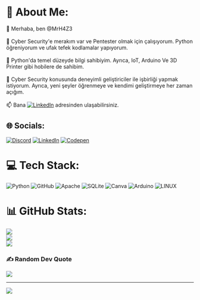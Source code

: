# 💫 About Me:
👋 Merhaba, ben @MrH4Z3<br><br>👀 Cyber Security'e merakım var ve Pentester olmak için çalışıyorum. Python öğreniyorum ve ufak tefek kodlamalar yapıyorum.<br><br>🌱 Python'da temel düzeyde bilgi sahibiyim. Ayrıca, IoT, Arduino Ve 3D Printer gibi hobilere de sahibim.<br><br>💞️ Cyber Security konusunda deneyimli geliştiriciler ile işbirliği yapmak istiyorum. Ayrıca, yeni şeyler öğrenmeye ve kendimi geliştirmeye her zaman açığım.<br><br>📫 Bana [![LinkedIn](https://img.shields.io/badge/LinkedIn-%230077B5.svg?logo=linkedin&logoColor=white)](https://linkedin.com/in/barış-can-sarıca-4836b3242) adresinden ulaşabilirsiniz.


## 🌐 Socials:
[![Discord](https://img.shields.io/badge/Discord-%237289DA.svg?logo=discord&logoColor=white)](https://discord.gg/alpien) [![LinkedIn](https://img.shields.io/badge/LinkedIn-%230077B5.svg?logo=linkedin&logoColor=white)](https://linkedin.com/in/barış-can-sarıca-4836b3242) [![Codepen](https://img.shields.io/badge/Codepen-000000?style=for-the-badge&logo=codepen&logoColor=white)](https://codepen.io/MrH4Z3) 

# 💻 Tech Stack:
![Python](https://img.shields.io/badge/python-3670A0?style=for-the-badge&logo=python&logoColor=ffdd54) ![GitHub](https://img.shields.io/badge/GitHub-%23121011.svg?style=for-the-badge&logo=github&logoColor=white) ![Apache](https://img.shields.io/badge/apache-%23D42029.svg?style=for-the-badge&logo=apache&logoColor=white) ![SQLite](https://img.shields.io/badge/sqlite-%2307405e.svg?style=for-the-badge&logo=sqlite&logoColor=white) ![Canva](https://img.shields.io/badge/Canva-%2300C4CC.svg?style=for-the-badge&logo=Canva&logoColor=white) ![Arduino](https://img.shields.io/badge/-Arduino-00979D?style=for-the-badge&logo=Arduino&logoColor=white) ![LINUX](https://img.shields.io/badge/Linux-FCC624?style=for-the-badge&logo=linux&logoColor=black)
# 📊 GitHub Stats:
![](https://github-readme-stats.vercel.app/api?username=H4Z3&theme=radical&hide_border=false&include_all_commits=true&count_private=true)<br/>
![](https://github-readme-streak-stats.herokuapp.com/?user=H4Z3&theme=radical&hide_border=false)<br/>
![](https://github-readme-stats.vercel.app/api/top-langs/?username=H4Z3&theme=radical&hide_border=false&include_all_commits=true&count_private=true&layout=compact)

### ✍️ Random Dev Quote
![](https://quotes-github-readme.vercel.app/api?type=horizontal&theme=radical)

---
[![](https://visitcount.itsvg.in/api?id=H4Z3&icon=1&color=4)](https://visitcount.itsvg.in)

<!-- Proudly created with GPRM ( https://gprm.itsvg.in ) -->
